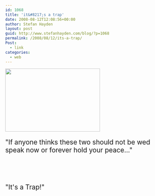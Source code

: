 ```yaml
---
id: 1068
title: 'it&#8217;s a trap'
date: 2008-08-12T12:08:56+00:00
author: Stefan Hayden
layout: post
guid: http://www.stefanhayden.com/blog/?p=1068
permalink: /2008/08/12/its-a-trap/
Post:
  - link
categories:
  - web
---
```

<div class="margin:0px auto;"><a href="http://www.flickr.com/photos/jwinokur/sets/72157605939800686/"><img class="aligncenter size-medium wp-image-1069" title="It\'s a trap" src="http://www.stefanhayden.com/blog/wp-content/uploads/2008/08/2631256599_779295c435-300x199.jpg" alt="" width="300" height="199" /></a></div>

<div style="font-size:150%">
<p>"If anyone thinks these two should not be wed speak now or forever hold your peace…"</p>
<br />
<br />
<p>"It's a Trap!"</p>
</div>